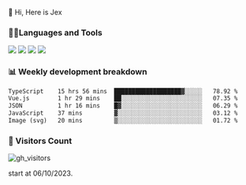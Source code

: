  👋 Hi, Here is Jex

 

### 🧑‍💻Languages and Tools

<code><a href="https://react.dev"><img src="https://api.iconify.design/logos:react.svg" /></a></code>
<code><a href="https://github.com/vuejs/core"><img src="https://api.iconify.design/logos:vue.svg" /></a></code> 
<code><a href="https://github.com/microsoft/TypeScript"><img src="https://api.iconify.design/logos:typescript-icon.svg" /></a></code>
<code><a href="https://threejs.org/"><img src="https://api.iconify.design/logos:threejs.svg" /></a></code>

### 📊 Weekly development breakdown

<!--START_SECTION:waka-->

```txt
TypeScript    15 hrs 56 mins  ███████████████████▓░░░░░   78.92 %
Vue.js        1 hr 29 mins    ██░░░░░░░░░░░░░░░░░░░░░░░   07.35 %
JSON          1 hr 16 mins    █▓░░░░░░░░░░░░░░░░░░░░░░░   06.29 %
JavaScript    37 mins         ▓░░░░░░░░░░░░░░░░░░░░░░░░   03.12 %
Image (svg)   20 mins         ▒░░░░░░░░░░░░░░░░░░░░░░░░   01.72 %
```

<!--END_SECTION:waka-->


### 👀 Visitors Count

![gh_visitors](https://profile-counter.glitch.me/jexlau/count.svg)

start at 06/10/2023.
